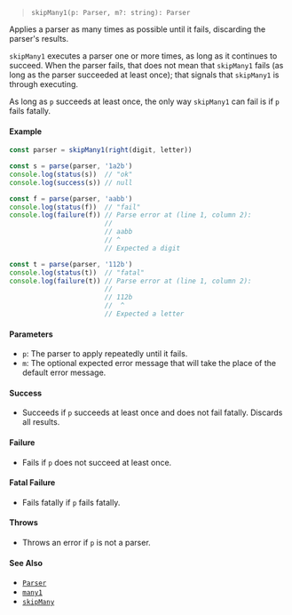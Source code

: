<!--
 Copyright (c) 2020 Thomas J. Otterson
 
 This software is released under the MIT License.
 https://opensource.org/licenses/MIT
-->

> `skipMany1(p: Parser, m?: string): Parser`

Applies a parser as many times as possible until it fails, discarding the parser's results.

`skipMany1` executes a parser one or more times, as long as it continues to succeed. When the parser fails, that does not mean that `skipMany1` fails (as long as the parser succeeded at least once); that signals that `skipMany1` is through executing.

As long as `p` succeeds at least once, the only way `skipMany1` can fail is if `p` fails fatally.

#### Example

```javascript
const parser = skipMany1(right(digit, letter))

const s = parse(parser, '1a2b')
console.log(status(s))  // "ok"
console.log(success(s)) // null

const f = parse(parser, 'aabb')
console.log(status(f))  // "fail"
console.log(failure(f)) // Parse error at (line 1, column 2):
                        //
                        // aabb
                        // ^
                        // Expected a digit

const t = parse(parser, '112b')
console.log(status(t))  // "fatal"
console.log(failure(t)) // Parse error at (line 1, column 2):
                        //
                        // 112b
                        //  ^
                        // Expected a letter
```

#### Parameters

* `p`: The parser to apply repeatedly until it fails.
* `m`: The optional expected error message that will take the place of the default error message.

#### Success

* Succeeds if `p` succeeds at least once and does not fail fatally. Discards all results.

#### Failure

* Fails if `p` does not succeed at least once.

#### Fatal Failure

* Fails fatally if `p` fails fatally.

#### Throws

* Throws an error if `p` is not a parser.

#### See Also

* [`Parser`](../types/parser.md)
* [`many1`](many1.md)
* [`skipMany`](skipmany.md)